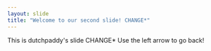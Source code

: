 ```yaml
---
layout: slide
title: "Welcome to our second slide! CHANGE*"
---
```

This is dutchpaddy's slide CHANGE*
Use the left arrow to go back!
